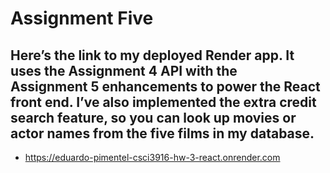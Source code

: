 # Assignment Five

## Here’s the link to my deployed Render app. It uses the Assignment 4 API with the Assignment 5 enhancements to power the React front end. I’ve also implemented the extra credit search feature, so you can look up movies or actor names from the five films in my database.
- https://eduardo-pimentel-csci3916-hw-3-react.onrender.com